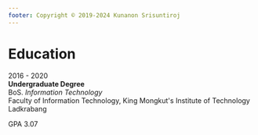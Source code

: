 ```yaml
---
footer: Copyright © 2019-2024 Kunanon Srisuntiroj
---
```


# Education

2016 - 2020<br/>
**Undergraduate Degree**<br/>
BoS. _Information Technology_<br/>
Faculty of Information Technology, King Mongkut's Institute of Technology Ladkrabang

GPA 3.07
